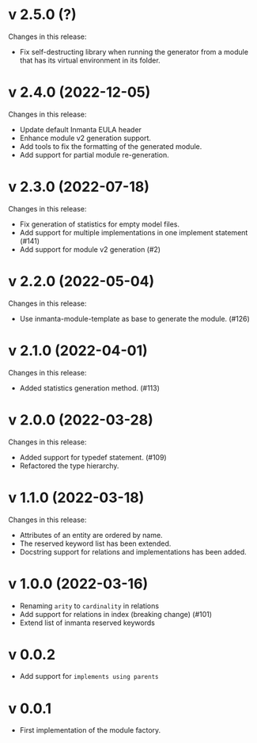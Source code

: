 # v 2.5.0 (?)
Changes in this release:
 - Fix self-destructing library when running the generator from a module that has its virtual environment in its folder.

# v 2.4.0 (2022-12-05)
Changes in this release:
 - Update default Inmanta EULA header
 - Enhance module v2 generation support.
 - Add tools to fix the formatting of the generated module.
 - Add support for partial module re-generation.

# v 2.3.0 (2022-07-18)
Changes in this release:
 - Fix generation of statistics for empty model files.
 - Add support for multiple implementations in one implement statement (#141)
 - Add support for module v2 generation (#2)

# v 2.2.0 (2022-05-04)
Changes in this release:
 - Use inmanta-module-template as base to generate the module.  (#126)

# v 2.1.0 (2022-04-01)
Changes in this release:
 - Added statistics generation method. (#113)

# v 2.0.0 (2022-03-28)
Changes in this release:
 - Added support for typedef statement. (#109)
 - Refactored the type hierarchy.

# v 1.1.0 (2022-03-18)
Changes in this release:
 - Attributes of an entity are ordered by name.
 - The reserved keyword list has been extended.
 - Docstring support for relations and implementations has been added.

# v 1.0.0 (2022-03-16)

 - Renaming `arity` to `cardinality` in relations
 - Add support for relations in index (breaking change) (#101)
 - Extend list of inmanta reserved keywords

# v 0.0.2

 - Add support for `implements using parents`

# v 0.0.1

 - First implementation of the module factory.
